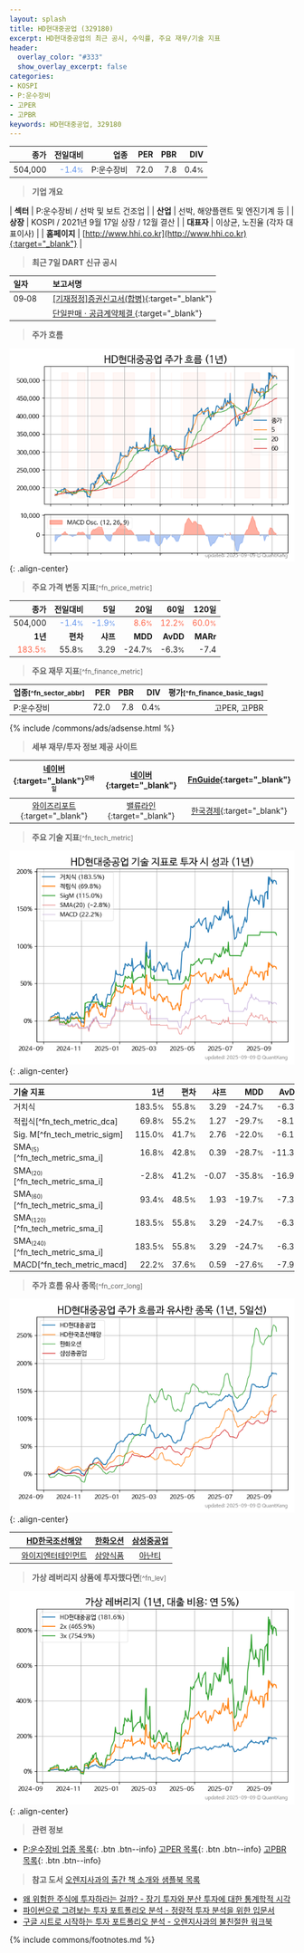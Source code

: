 ```yaml
---
layout: splash
title: HD현대중공업 (329180)
excerpt: HD현대중공업의 최근 공시, 수익률, 주요 재무/기술 지표
header:
  overlay_color: "#333"
  show_overlay_excerpt: false
categories:
- KOSPI
- P:운수장비
- 고PER
- 고PBR
keywords: HD현대중공업, 329180
---
```


| **종가** | **전일대비** | **업종** | **PER** | **PBR** | **DIV** |
| -------: | -----------: | -------: | ------: | ------: | ------: |
| 504,000 | <span style="color: cornflowerblue">-1.4<small>%</small></span> | P:운수장비 | 72.0 | 7.8 | 0.4<small>%</small> |

<!-- more -->


> **기업 개요**<a id="company"></a>

| <span style="white-space:nowrap;">**섹터**</span> | P:운수장비 / 선박 및 보트 건조업 |
| <span style="white-space:nowrap;">**산업**</span> | 선박, 해양플랜트 및 엔진기계 등 |
| <span style="white-space:nowrap;">**상장**</span> | KOSPI / 2021년 9월 17일 상장 / 12월 결산 |
| <span style="white-space:nowrap;">**대표자**</span> | 이상균, 노진율 (각자 대표이사) |
| <span style="white-space:nowrap;">**홈페이지**</span> | [http://www.hhi.co.kr](http://www.hhi.co.kr){:target="_blank"} |


> **최근 7일 DART 신규 공시**<a id="dart"></a>

| **일자** |      | **보고서명** |
| :------- | :--- | :----------- |
| 09&#x2011;08 | | [[기재정정]증권신고서(합병)](https://dart.fss.or.kr/dsaf001/main.do?rcpNo=20250908000224){:target="_blank"} |
|  | | [단일판매ㆍ공급계약체결              ](https://dart.fss.or.kr/dsaf001/main.do?rcpNo=20250908800058){:target="_blank"} |


> **주가 흐름**<a id="price"></a>

![329180](/stock/images/329180.png){: .align-center}


> **주요 가격 변동 지표**<small>[^fn_price_metric]</small>

| **종가** | **전일대비** | **5일** | **20일** | **60일** | **120일** |
| -------: | -----------: | ------: | -------: | -------: | --------: |
| 504,000 | <span style="color: cornflowerblue">-1.4<small>%</small></span> | <span style="color: cornflowerblue">-1.9<small>%</small></span> | <span style="color: tomato">8.6<small>%</small></span> | <span style="color: tomato">12.2<small>%</small></span> | <span style="color: tomato">60.0<small>%</small></span> |
| **1년** | **편차** | **샤프** | **MDD** | **AvDD** | **MARr** |
| <span style="color: tomato">183.5<small>%</small></span> | 55.8<small>%</small> | 3.29 | -24.7<small>%</small> | -6.3<small>%</small> | -7.4 |


> **주요 재무 지표**<small>[^fn_finance_metric]</small>

| **업종**<small>[^fn_sector_abbr]</small> | **PER** | **PBR** | **DIV** | **평가**<small>[^fn_finance_basic_tags]</small> |
| :--------------------------------------- | ------: | ------: | ------: | ----------------------------------------------: |
| P:운수장비 | 72.0 | 7.8 | 0.4<small>%</small> | 고PER, 고PBR |



{% include /commons/ads/adsense.html %}

> **세부 재무/투자 정보 제공 사이트**

| [네이버](https://m.stock.naver.com/domestic/stock/329180/finance/summary){:target="_blank"}<sup><small>모바일</small></sup> | [네이버](https://finance.naver.com/item/coinfo.naver?code=329180){:target="_blank"} | [FnGuide](https://comp.fnguide.com/SVO2/ASP/SVD_Invest.asp?gicode=A329180&MenuYn=Y){:target="_blank"} |
| :---: | :---: | :---: |
| [와이즈리포트](https://comp.wisereport.co.kr/company/c1040001.aspx?cmp_cd=329180){:target="_blank"} | [밸류라인](https://www.valueline.co.kr/finance/summary/329180){:target="_blank"} | [한국경제](https://markets.hankyung.com/stock/329180/financial-summary){:target="_blank"} |


> **주요 기술 지표**<small>[^fn_tech_metric]</small>


![329180](/stock/images/329180_tech.png){: .align-center}

| **기술 지표** | **1년** | **편차** | **샤프** | **MDD** | **AvDD** |
| :------------ | ------: | -----------: | -------: | ------: | -------: |
| 거치식 | 183.5<small>%</small> | 55.8<small>%</small> | 3.29 | -24.7<small>%</small> | -6.3<small>%</small> |
| 적립식[^fn_tech_metric_dca] | 69.8<small>%</small> | 55.2<small>%</small> | 1.27 | -29.7<small>%</small> | -8.1<small>%</small> |
| Sig. M[^fn_tech_metric_sigm] | 115.0<small>%</small> | 41.7<small>%</small> | 2.76 | -22.0<small>%</small> | -6.1<small>%</small> |
| SMA<small><sub>(5)</sub></small>[^fn_tech_metric_sma_i] | 16.8<small>%</small> | 42.8<small>%</small> | 0.39 | -28.7<small>%</small> | -11.3<small>%</small> |
| SMA<small><sub>(20)</sub></small>[^fn_tech_metric_sma_i] | -2.8<small>%</small> | 41.2<small>%</small> | -0.07 | -35.8<small>%</small> | -16.9<small>%</small> |
| SMA<small><sub>(60)</sub></small>[^fn_tech_metric_sma_i] | 93.4<small>%</small> | 48.5<small>%</small> | 1.93 | -19.7<small>%</small> | -7.3<small>%</small> |
| SMA<small><sub>(120)</sub></small>[^fn_tech_metric_sma_i] | 183.5<small>%</small> | 55.8<small>%</small> | 3.29 | -24.7<small>%</small> | -6.3<small>%</small> |
| SMA<small><sub>(240)</sub></small>[^fn_tech_metric_sma_i] | 183.5<small>%</small> | 55.8<small>%</small> | 3.29 | -24.7<small>%</small> | -6.3<small>%</small> |
| MACD[^fn_tech_metric_macd] | 22.2<small>%</small> | 37.6<small>%</small> | 0.59 | -27.6<small>%</small> | -7.9<small>%</small> |


> **주가 흐름 유사 종목**<a id="corr"></a><small>[^fn_corr_long]</small>

![329180](/stock/images/329180_corr.png){: .align-center}

|       | [HD한국조선해양](/009540/) | [한화오션](/042660/) | [삼성중공업](/010140/) |
| :---: | :------------------------------------: | :------------------------------------: | :------------------------------------: |
|       | [와이지엔터테인먼트](/122870/) | [삼양식품](/003230/) | [아난티](/025980/) |


> **가상 레버리지 상품에 투자했다면**<a id="2x"></a><small>[^fn_lev]</small>

![329180](/stock/images/329180_2x.png){: .align-center}


> **관련 정보**

- [P:운수장비 업종 목록](/stats/sector/kospi_업종_운수장비_종목/){: .btn .btn--info} [고PER 목록](/fn/fn_high_per/){: .btn .btn--info} [고PBR 목록](/fn/fn_high_pbr/){: .btn .btn--info}

> **참고 도서** [오렌지사과의 출간 책 소개와 샘플북 목록](https://kongdori.tistory.com/691)

- [왜 위험한 주식에 투자하라는 걸까? - 장기 투자와 분산 투자에 대한 통계학적 시각](https://kongdori.tistory.com/421)
- [파이썬으로 그려보는 투자 포트폴리오 분석  - 정량적 투자 분석을 위한 입문서](https://kongdori.tistory.com/643)
- [구글 시트로 시작하는 투자 포트폴리오 분석 - 오렌지사과의 불친절한 워크북](https://kongdori.tistory.com/449)


{% include commons/footnotes.md %}